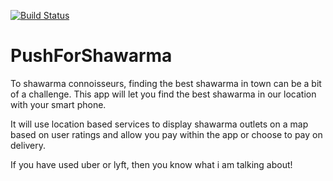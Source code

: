 [![Build Status](https://travis-ci.org/oladipo/PushForShawarma.svg?branch=master)](https://travis-ci.org/oladipo/PushForShawarma)

# PushForShawarma

To shawarma connoisseurs, finding the best shawarma in town can be a bit of a challenge. This app will let you find the best shawarma in our location with your smart phone. 

It will use location based services to display shawarma outlets on a map based on user ratings and allow you pay within the app or choose to pay on delivery.

If you have used uber or lyft, then you know what i am talking about! 
